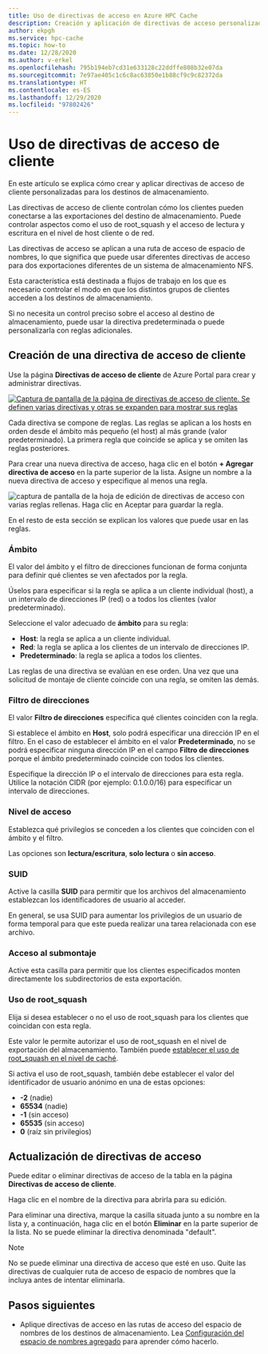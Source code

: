 ```yaml
---
title: Uso de directivas de acceso en Azure HPC Cache
description: Creación y aplicación de directivas de acceso personalizadas para limitar el acceso de cliente a los destinos de almacenamiento en Azure HPC Cache
author: ekpgh
ms.service: hpc-cache
ms.topic: how-to
ms.date: 12/28/2020
ms.author: v-erkel
ms.openlocfilehash: 795b194eb7cd31e633128c22ddffe808b32e07da
ms.sourcegitcommit: 7e97ae405c1c6c8ac63850e1b88cf9c9c82372da
ms.translationtype: HT
ms.contentlocale: es-ES
ms.lasthandoff: 12/29/2020
ms.locfileid: "97802426"
---
```

# <a name="use-client-access-policies"></a>Uso de directivas de acceso de cliente

En este artículo se explica cómo crear y aplicar directivas de acceso de cliente personalizadas para los destinos de almacenamiento.

Las directivas de acceso de cliente controlan cómo los clientes pueden conectarse a las exportaciones del destino de almacenamiento. Puede controlar aspectos como el uso de root_squash y el acceso de lectura y escritura en el nivel de host cliente o de red.

Las directivas de acceso se aplican a una ruta de acceso de espacio de nombres, lo que significa que puede usar diferentes directivas de acceso para dos exportaciones diferentes de un sistema de almacenamiento NFS.

Esta característica está destinada a flujos de trabajo en los que es necesario controlar el modo en que los distintos grupos de clientes acceden a los destinos de almacenamiento.

Si no necesita un control preciso sobre el acceso al destino de almacenamiento, puede usar la directiva predeterminada o puede personalizarla con reglas adicionales.

## <a name="create-a-client-access-policy"></a>Creación de una directiva de acceso de cliente

Use la página **Directivas de acceso de cliente** de Azure Portal para crear y administrar directivas. <!-- is there AZ CLI for this? -->

[![Captura de pantalla de la página de directivas de acceso de cliente. Se definen varias directivas y otras se expanden para mostrar sus reglas](media/policies-overview.png)](media/policies-overview.png#lightbox)

Cada directiva se compone de reglas. Las reglas se aplican a los hosts en orden desde el ámbito más pequeño (el host) al más grande (valor predeterminado). La primera regla que coincide se aplica y se omiten las reglas posteriores.

Para crear una nueva directiva de acceso, haga clic en el botón **+ Agregar directiva de acceso** en la parte superior de la lista. Asigne un nombre a la nueva directiva de acceso y especifique al menos una regla.

![captura de pantalla de la hoja de edición de directivas de acceso con varias reglas rellenas. Haga clic en Aceptar para guardar la regla.](media/add-policy.png)

En el resto de esta sección se explican los valores que puede usar en las reglas.

### <a name="scope"></a>Ámbito

El valor del ámbito y el filtro de direcciones funcionan de forma conjunta para definir qué clientes se ven afectados por la regla.

Úselos para especificar si la regla se aplica a un cliente individual (host), a un intervalo de direcciones IP (red) o a todos los clientes (valor predeterminado).

Seleccione el valor adecuado de **ámbito** para su regla:

* **Host**: la regla se aplica a un cliente individual.
* **Red**: la regla se aplica a los clientes de un intervalo de direcciones IP.
* **Predeterminado**: la regla se aplica a todos los clientes.

Las reglas de una directiva se evalúan en ese orden. Una vez que una solicitud de montaje de cliente coincide con una regla, se omiten las demás.

### <a name="address-filter"></a>Filtro de direcciones

El valor **Filtro de direcciones** especifica qué clientes coinciden con la regla.

Si establece el ámbito en **Host**, solo podrá especificar una dirección IP en el filtro. En el caso de establecer el ámbito en el valor **Predeterminado**, no se podrá especificar ninguna dirección IP en el campo **Filtro de direcciones** porque el ámbito predeterminado coincide con todos los clientes.

Especifique la dirección IP o el intervalo de direcciones para esta regla. Utilice la notación CIDR (por ejemplo: 0.1.0.0/16) para especificar un intervalo de direcciones.

### <a name="access-level"></a>Nivel de acceso

Establezca qué privilegios se conceden a los clientes que coinciden con el ámbito y el filtro.

Las opciones son **lectura/escritura**, **solo lectura** o **sin acceso**.

### <a name="suid"></a>SUID

Active la casilla **SUID** para permitir que los archivos del almacenamiento establezcan los identificadores de usuario al acceder.

En general, se usa SUID para aumentar los privilegios de un usuario de forma temporal para que este pueda realizar una tarea relacionada con ese archivo.

### <a name="submount-access"></a>Acceso al submontaje

Active esta casilla para permitir que los clientes especificados monten directamente los subdirectorios de esta exportación.

### <a name="root-squash"></a>Uso de root_squash

Elija si desea establecer o no el uso de root_squash para los clientes que coincidan con esta regla.

Este valor le permite autorizar el uso de root_squash en el nivel de exportación del almacenamiento. También puede [establecer el uso de root_squash en el nivel de caché](configuration.md#configure-root-squash).

Si activa el uso de root_squash, también debe establecer el valor del identificador de usuario anónimo en una de estas opciones:

* **-2** (nadie)
* **65534** (nadie)
* **-1** (sin acceso)
* **65535** (sin acceso)
* **0** (raíz sin privilegios)

## <a name="update-access-policies"></a>Actualización de directivas de acceso

Puede editar o eliminar directivas de acceso de la tabla en la página **Directivas de acceso de cliente**.

Haga clic en el nombre de la directiva para abrirla para su edición.

Para eliminar una directiva, marque la casilla situada junto a su nombre en la lista y, a continuación, haga clic en el botón **Eliminar** en la parte superior de la lista. No se puede eliminar la directiva denominada "default".

> [!NOTE]
> No se puede eliminar una directiva de acceso que esté en uso. Quite las directivas de cualquier ruta de acceso de espacio de nombres que la incluya antes de intentar eliminarla.

## <a name="next-steps"></a>Pasos siguientes

* Aplique directivas de acceso en las rutas de acceso del espacio de nombres de los destinos de almacenamiento. Lea [Configuración del espacio de nombres agregado](add-namespace-paths.md) para aprender cómo hacerlo.

